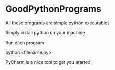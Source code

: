 # GoodPythonPrograms


All these programs are simple python executables

Simply install python on your machine

Run each program

python <filename.py>

PyCharm is a nice tool to get you started
